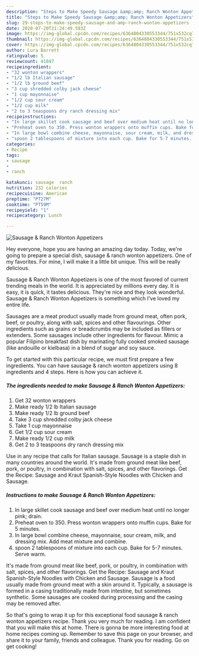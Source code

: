 ```yaml
---
description: "Steps to Make Speedy Sausage &amp;amp; Ranch Wonton Appetizers"
title: "Steps to Make Speedy Sausage &amp;amp; Ranch Wonton Appetizers"
slug: 29-steps-to-make-speedy-sausage-and-amp-ranch-wonton-appetizers
date: 2020-07-20T21:24:49.593Z
image: https://img-global.cpcdn.com/recipes/6364804330553344/751x532cq70/sausage-ranch-wonton-appetizers-recipe-main-photo.jpg
thumbnail: https://img-global.cpcdn.com/recipes/6364804330553344/751x532cq70/sausage-ranch-wonton-appetizers-recipe-main-photo.jpg
cover: https://img-global.cpcdn.com/recipes/6364804330553344/751x532cq70/sausage-ranch-wonton-appetizers-recipe-main-photo.jpg
author: Lura Barrett
ratingvalue: 5
reviewcount: 41847
recipeingredient:
- "32 wonton wrappers"
- "1/2 lb Italian sausage"
- "1/2 lb ground beef"
- "3 cup shredded colby jack cheese"
- "1 cup mayonnaise"
- "1/2 cup sour cream"
- "1/2 cup milk"
- "2 to 3 teaspoons dry ranch dressing mix"
recipeinstructions:
- "In large skillet cook sausage and beef over medium heat until no longer pink; drain."
- "Preheat oven to 350. Press wonton wrappers onto muffin cups. Bake for 5 minutes."
- "In large bowl combine cheese, mayonnaise, sour cream, milk, and dressing mix. Add meat mixture and combine."
- "spoon 2 tablespoons of mixture into each cup. Bake for 5-7 minutes. Serve warm."
categories:
- Recipe
tags:
- sausage
- 
- ranch

katakunci: sausage  ranch 
nutrition: 232 calories
recipecuisine: American
preptime: "PT27M"
cooktime: "PT59M"
recipeyield: "1"
recipecategory: Lunch

---
```



![Sausage &amp; Ranch Wonton Appetizers](https://img-global.cpcdn.com/recipes/6364804330553344/751x532cq70/sausage-ranch-wonton-appetizers-recipe-main-photo.jpg)

Hey everyone, hope you are having an amazing day today. Today, we're going to prepare a special dish, sausage &amp; ranch wonton appetizers. One of my favorites. For mine, I will make it a little bit unique. This will be really delicious.

Sausage &amp; Ranch Wonton Appetizers is one of the most favored of current trending meals in the world. It is appreciated by millions every day. It is easy, it is quick, it tastes delicious. They're nice and they look wonderful. Sausage &amp; Ranch Wonton Appetizers is something which I've loved my entire life.

Sausages are a meat product usually made from ground meat, often pork, beef, or poultry, along with salt, spices and other flavourings. Other ingredients such as grains or breadcrumbs may be included as fillers or extenders. Some sausages include other ingredients for flavour. Mimic a popular Filipino breakfast dish by marinating fully cooked smoked sausage (like andouille or kielbasa) in a blend of sugar and soy sauce.


To get started with this particular recipe, we must first prepare a few ingredients. You can have sausage &amp; ranch wonton appetizers using 8 ingredients and 4 steps. Here is how you can achieve it.

<!--inarticleads1-->

##### The ingredients needed to make Sausage &amp; Ranch Wonton Appetizers:

1. Get 32 wonton wrappers
1. Make ready 1/2 lb Italian sausage
1. Make ready 1/2 lb ground beef
1. Take 3 cup shredded colby jack cheese
1. Take 1 cup mayonnaise
1. Get 1/2 cup sour cream
1. Make ready 1/2 cup milk
1. Get 2 to 3 teaspoons dry ranch dressing mix


Use in any recipe that calls for Italian sausage. Sausage is a staple dish in many countries around the world. It&#39;s made from ground meat like beef, pork, or poultry, in combination with salt, spices, and other flavorings. Get the Recipe: Sausage and Kraut Spanish-Style Noodles with Chicken and Sausage. 

<!--inarticleads2-->

##### Instructions to make Sausage &amp; Ranch Wonton Appetizers:

1. In large skillet cook sausage and beef over medium heat until no longer pink; drain.
1. Preheat oven to 350. Press wonton wrappers onto muffin cups. Bake for 5 minutes.
1. In large bowl combine cheese, mayonnaise, sour cream, milk, and dressing mix. Add meat mixture and combine.
1. spoon 2 tablespoons of mixture into each cup. Bake for 5-7 minutes. Serve warm.


It&#39;s made from ground meat like beef, pork, or poultry, in combination with salt, spices, and other flavorings. Get the Recipe: Sausage and Kraut Spanish-Style Noodles with Chicken and Sausage. Sausage is a food usually made from ground meat with a skin around it. Typically, a sausage is formed in a casing traditionally made from intestine, but sometimes synthetic. Some sausages are cooked during processing and the casing may be removed after. 

So that's going to wrap it up for this exceptional food sausage &amp; ranch wonton appetizers recipe. Thank you very much for reading. I am confident that you will make this at home. There is gonna be more interesting food at home recipes coming up. Remember to save this page on your browser, and share it to your family, friends and colleague. Thank you for reading. Go on get cooking!
